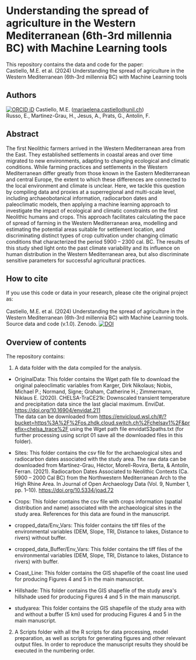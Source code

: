 #  Understanding the spread of agriculture in the Western Mediterranean (6th-3rd millennia BC) with Machine Learning tools

This repository contains the data and code for the paper: <br>
Castiello, M.E. et al. (2024) Understanding the spread of agriculture in the Western Mediterranean (6th-3rd millennia BC) with Machine Learning tools 

## Authors 
[![ORCID iD](https://orcid.org/sites/default/files/images/orcid_16x16.png)](https://orcid.org/0000-0002-0446-1301) Castiello, M.E. (mariaelena.castiello@unil.ch) <br>
Russo, E., Martinez-Grau, H., Jesus, A., Prats, G., Antolin, F.

## Abstract
The first Neolithic farmers arrived in the Western Mediterranean area from the East. They established settlements in coastal areas and over time migrated to new environments, adapting to changing ecological and climatic conditions. While farming practices and settlements in the Western Mediterranean differ greatly from those known in the Eastern Mediterranean and central Europe, the extent to which these differences are connected to the local environment and climate is unclear. Here, we tackle this question by compiling data and proxies at a superregional and multi-scale level, including archaeobotanical information, radiocarbon dates and paleoclimatic models, then applying a machine learning approach to investigate the impact of ecological and climatic constraints on the first Neolithic humans and crops. This approach facilitates calculating the pace of spread of farming in the Western Mediterranean area, modelling and estimating the potential areas suitable for settlement location, and discriminating distinct types of crop cultivation under changing climatic conditions that characterized the period 5900 – 2300 cal. BC. The results of this study shed light onto the past climate variability and its influence on human distribution in the Western Mediterranean area, but also discriminate sensitive parameters for successful agricultural practices.

## How to cite
If you use this code or data in your research, please cite the original project as: <br> <br>
Castiello, M.E. et al. (2024) Understanding the spread of agriculture in the Western Mediterranean (6th-3rd millennia BC) with Machine Learning tools. Source data and code (v.1.0). Zenodo. [![DOI](https://zenodo.org/badge/896797062.svg)](https://doi.org/10.5281/zenodo.14253277)

## Overview of contents
The repository contains: <br>

1. A data folder with the data compiled for the analysis. 

- OriginalData:
This folder contains the Wget path file to download the original paleoclimatic variables from Karger, Dirk Nikolaus; Nobis, Michael P.; Normand, Signe; Graham, Catherine H.; Zimmermann, Niklaus E. (2020). CHELSA-TraCE21k: Downscaled transient temperature and precipitation data since the last glacial maximum. EnviDat. https://doi.org/10.16904/envidat.211  
The data can be downloaded from https://envicloud.wsl.ch/#/?bucket=https%3A%2F%2Fos.zhdk.cloud.switch.ch%2Fchelsav1%2F&prefix=chelsa_trace%2F using the Wget path file envidatS3paths.txt (for further processing using script 01 save all the downloaded files in this folder).

- Sites:
This folder contains the csv file for the archaeological sites and radiocarbon dates associated with the study area.
The raw data can be downloaded from Martínez-Grau, Héctor, Morell-Rovira, Berta, & Antolín, Ferran. (2021). Radiocarbon Dates Associated to Neolithic Contexts (Ca. 5900 – 2000 Cal BC) from the Northwestern Mediterranean Arch to the High Rhine Area. In Journal of Open Archaeology Data (Vol. 9, Number 1, pp. 1–10). https://doi.org/10.5334/joad.72 

- Crops:
This folder contains the csv file with crops information (spatial distribution and name) associated with the archaeological sites in the study area. References for this data are found in the manuscript.

- cropped_data/Env_Vars:
This folder contains the tiff files of the environmental variables (DEM, Slope, TRI, Distance to lakes, Distance to rivers) without buffer. 

- cropped_data_Buffer/Env_Vars:
This folder contains the tiff files of the environmental variables (DEM, Slope, TRI, Distance to lakes, Distance to rivers) with buffer. 

- Coast_Line:
This folder contains the GIS shapefile of the coast line used for producing Figures 4 and 5 in the main manuscript.

- Hillshade:
This folder contains the GIS shapefile of the study area's hillshade used for producing Figures 4 and 5 in the main manuscript.

- studyarea:
This folder contains the GIS shapefile of the study area with and without a buffer (5 km) used for producing Figures 4 and 5 in the main manuscript.


2. A Scripts folder with all the R scripts for data processing, model preparation, as well as scripts for generating figures and other relevant output files. In order to reproduce the manuscript results they should be executed in the numbering order. 
